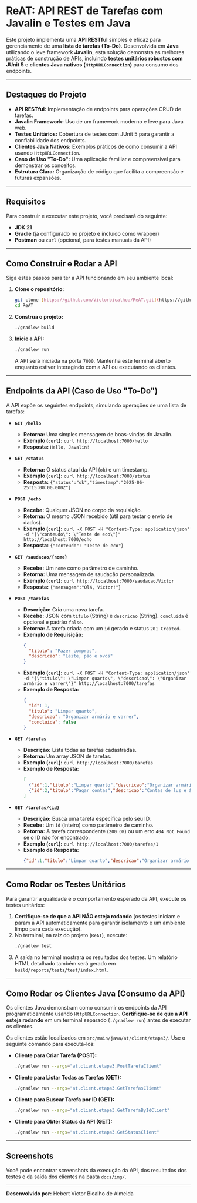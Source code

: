 # ReAT: API REST de Tarefas com Javalin e Testes em Java

Este projeto implementa uma **API RESTful** simples e eficaz para gerenciamento de uma **lista de tarefas (To-Do)**. Desenvolvida em **Java** utilizando o leve framework **Javalin**, esta solução demonstra as melhores práticas de construção de APIs, incluindo **testes unitários robustos com JUnit 5** e **clientes Java nativos (`HttpURLConnection`)** para consumo dos endpoints.

---

## Destaques do Projeto

* **API RESTful:** Implementação de endpoints para operações CRUD de tarefas.
* **Javalin Framework:** Uso de um framework moderno e leve para Java web.
* **Testes Unitários:** Cobertura de testes com JUnit 5 para garantir a confiabilidade dos endpoints.
* **Clientes Java Nativos:** Exemplos práticos de como consumir a API usando `HttpURLConnection`.
* **Caso de Uso "To-Do":** Uma aplicação familiar e compreensível para demonstrar os conceitos.
* **Estrutura Clara:** Organização de código que facilita a compreensão e futuras expansões.

---

## Requisitos

Para construir e executar este projeto, você precisará do seguinte:

* **JDK 21**
* **Gradle** (já configurado no projeto e incluído como wrapper)
* **Postman** ou `curl` (opcional, para testes manuais da API)

---
## Como Construir e Rodar a API

Siga estes passos para ter a API funcionando em seu ambiente local:

1.  **Clone o repositório:**
    ```bash
    git clone [https://github.com/Victorbicalhoa/ReAT.git](https://github.com/Victorbicalhoa/ReAT.git)
    cd ReAT
    ```
2.  **Construa o projeto:**
    ```bash
    ./gradlew build
    ```
3.  **Inicie a API:**
    ```bash
    ./gradlew run
    ```
    A API será iniciada na porta `7000`. Mantenha este terminal aberto enquanto estiver interagindo com a API ou executando os clientes.

---

## Endpoints da API (Caso de Uso "To-Do")

A API expõe os seguintes endpoints, simulando operações de uma lista de tarefas:

* **`GET /hello`**
    * **Retorna:** Uma simples mensagem de boas-vindas do Javalin.
    * **Exemplo (`curl`):** `curl http://localhost:7000/hello`
    * **Resposta:** `Hello, Javalin!`

* **`GET /status`**
    * **Retorna:** O status atual da API (`ok`) e um timestamp.
    * **Exemplo (`curl`):** `curl http://localhost:7000/status`
    * **Resposta:** `{"status":"ok","timestamp":"2025-06-25T15:00:00.000Z"}`

* **`POST /echo`**
    * **Recebe:** Qualquer JSON no corpo da requisição.
    * **Retorna:** O mesmo JSON recebido (útil para testar o envio de dados).
    * **Exemplo (`curl`):** `curl -X POST -H "Content-Type: application/json" -d "{\"conteudo\": \"Teste de eco\"}" http://localhost:7000/echo`
    * **Resposta:** `{"conteudo": "Teste de eco"}`

* **`GET /saudacao/{nome}`**
    * **Recebe:** Um `nome` como parâmetro de caminho.
    * **Retorna:** Uma mensagem de saudação personalizada.
    * **Exemplo (`curl`):** `curl http://localhost:7000/saudacao/Victor`
    * **Resposta:** `{"mensagem":"Olá, Victor!"}`

* **`POST /tarefas`**
    * **Descrição:** Cria uma nova tarefa.
    * **Recebe:** JSON com `titulo` (String) e `descricao` (String). `concluida` é opcional e padrão `false`.
    * **Retorna:** A tarefa criada com um `id` gerado e status `201 Created`.
    * **Exemplo de Requisição:**
        ```json
        {
          "titulo": "Fazer compras",
          "descricao": "Leite, pão e ovos"
        }
        ```
    * **Exemplo (`curl`):** `curl -X POST -H "Content-Type: application/json" -d "{\"titulo\": \"Limpar quarto\", \"descricao\": \"Organizar armário e varrer\"}" http://localhost:7000/tarefas`
    * **Exemplo de Resposta:**
        ```json
        {
          "id": 1,
          "titulo": "Limpar quarto",
          "descricao": "Organizar armário e varrer",
          "concluida": false
        }
        ```

* **`GET /tarefas`**
    * **Descrição:** Lista todas as tarefas cadastradas.
    * **Retorna:** Um array JSON de tarefas.
    * **Exemplo (`curl`):** `curl http://localhost:7000/tarefas`
    * **Exemplo de Resposta:**
        ```json
        [
          {"id":1,"titulo":"Limpar quarto","descricao":"Organizar armário e varrer","concluida":false},
          {"id":2,"titulo":"Pagar contas","descricao":"Contas de luz e água","concluida":false}
        ]
        ```

* **`GET /tarefas/{id}`**
    * **Descrição:** Busca uma tarefa específica pelo seu ID.
    * **Recebe:** Um `id` (inteiro) como parâmetro de caminho.
    * **Retorna:** A tarefa correspondente (`200 OK`) ou um erro `404 Not Found` se o ID não for encontrado.
    * **Exemplo (`curl`):** `curl http://localhost:7000/tarefas/1`
    * **Exemplo de Resposta:**
        ```json
        {"id":1,"titulo":"Limpar quarto","descricao":"Organizar armário e varrer","concluida":false}
        ```

---

## Como Rodar os Testes Unitários

Para garantir a qualidade e o comportamento esperado da API, execute os testes unitários:

1.  **Certifique-se de que a API NÃO esteja rodando** (os testes iniciam e param a API automaticamente para garantir isolamento e um ambiente limpo para cada execução).
2.  No terminal, na raiz do projeto (`ReAT`), execute:
    ```bash
    ./gradlew test
    ```
3.  A saída no terminal mostrará os resultados dos testes. Um relatório HTML detalhado também será gerado em `build/reports/tests/test/index.html`.

---

## Como Rodar os Clientes Java (Consumo da API)

Os clientes Java demonstram como consumir os endpoints da API programaticamente usando `HttpURLConnection`. **Certifique-se de que a API esteja rodando** em um terminal separado (`./gradlew run`) antes de executar os clientes.

Os clientes estão localizados em `src/main/java/at/client/etapa3/`. Use o seguinte comando para executá-los:

* **Cliente para Criar Tarefa (POST):**
    ```bash
    ./gradlew run --args="at.client.etapa3.PostTarefaClient"
    ```
* **Cliente para Listar Todas as Tarefas (GET):**
    ```bash
    ./gradlew run --args="at.client.etapa3.GetTarefasClient"
    ```
* **Cliente para Buscar Tarefa por ID (GET):**
    ```bash
    ./gradlew run --args="at.client.etapa3.GetTarefaByIdClient"
    ```
* **Cliente para Obter Status da API (GET):**
    ```bash
    ./gradlew run --args="at.client.etapa3.GetStatusClient"
    ```

---

## Screenshots

Você pode encontrar screenshots da execução da API, dos resultados dos testes e da saída dos clientes na pasta `docs/img/`.

---

**Desenvolvido por:** Hebert Victor Bicalho de Almeida
